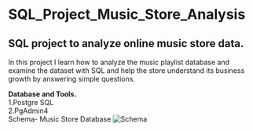 
# SQL_Project_Music_Store_Analysis  
## SQL project to analyze online music store data.

In this project I learn how to analyze the music playlist database and examine the dataset with SQL and help the store understand its business growth by answering simple questions.

**Database and Tools.**   
1.Postgre SQL  
2.PgAdmin4  
Schema-
Music Store Database
![Schema](https://github.com/user-attachments/assets/25b977ac-4216-4ab7-8513-897d638dc7ce)
